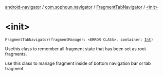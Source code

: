 [android-navigator](../../index.md) / [com.sophoun.navigator](../index.md) / [FragmentTabNavigator](index.md) / [&lt;init&gt;](./-init-.md)

# &lt;init&gt;

`FragmentTabNavigator(fragmentManager: <ERROR CLASS>, container: `[`Int`](https://kotlinlang.org/api/latest/jvm/stdlib/kotlin/-int/index.html)`)`

Use​this class to remember all fragment state
that has been set as root fragments.

use this class to manage fragment inside of
bottom navigation bar or tab fragment

